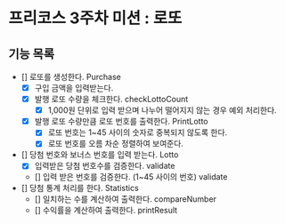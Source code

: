 # 프리코스 3주차 미션 : 로또 

## 기능 목록

- [] 로또를 생성한다.  Purchase
    - [X] 구입 금액을 입력받는다.
    - [X] 발행 로또 수량을 체크한다. checkLottoCount
        - [X] 1,000원 단위로 입력 받으며 나누어 떨어지지 않는 경우 예외 처리한다.
    - [X] 발행 로또 수량만큼 로또 번호를 출력한다. PrintLotto
        - [X] 로또 번호는 1~45 사이의 숫자로 중복되지 않도록 한다.
        - [X] 로또 번호를 오름 차순 정렬하여 보여준다.
- [] 당첨 번호와 보너스 번호를 입력 받는다. Lotto
    - [X] 입력받은 당첨 번호수를 검증한다. validate 
    - [] 입력 받은 번호를 검증한다. (1~45 사이의 번호) validate
- [] 당첨 통계 처리를 한다. Statistics
    - [] 일치하는 수를 계산하여 출력한다. compareNumber
    - [] 수익률을 계산하여 출력한다. printResult
  